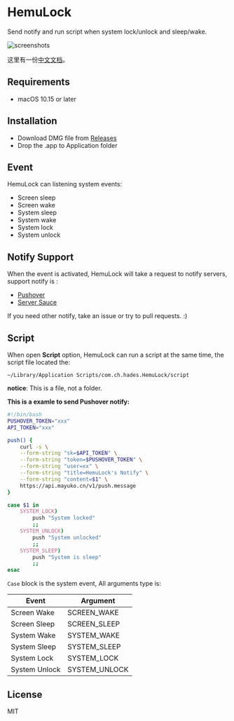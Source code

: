 # HemuLock

Send notify and run script when system lock/unlock and sleep/wake.

![screenshots](https://ftp.bmp.ovh/imgs/2021/04/5a9c780e2a361615.png)

这里有一份[中文文档](https://github.com/mayuko2012/HemuLock/blob/main/README_CN.md)。

## Requirements

- macOS 10.15 or later

## Installation

- Download DMG file from [Releases](https://github.com/mayuko2012/HemuLock/releases)
- Drop the .app to Application folder

## Event

HemuLock can listening system events:

- Screen sleep
- Screen wake
- System sleep
- System wake
- System lock
- System unlock

## Notify Support

When the event is activated, HemuLock will take a request to notify servers, support notify is  :

- [Pushover](https://pushover.net/)
- [Server Sauce](https://sc.ftqq.com/9.version)

If you need other notify, take an issue or try to pull requests. :)

## Script

When open **Script** option, HemuLock can run a script at the same time, the script file located the:

```
~/Library/Application Scripts/com.ch.hades.HemuLock/script
```

**notice**: This is a file, not a folder.

**This is a examle to send Pushover notify:**

```bash
#!/bin/bash
PUSHOVER_TOKEN="xxx"
API_TOKEN="xxx"

push() {
    curl -s \
    --form-string "sk=$API_TOKEN" \
    --form-string "token=$PUSHOVER_TOKEN" \
    --form-string "user=xx" \
    --form-string "title=HemuLock's Notify" \
    --form-string "content=$1" \
    https://api.mayuko.cn/v1/push.message
}

case $1 in
    SYSTEM_LOCK)
        push "System locked"
        ;;
    SYSTEM_UNLOCK)
        push "System unlocked"
        ;;
    SYSTEM_SLEEP)
        push "System is sleep"
        ;;
esac
```

`Case` block is the system event, All arguments type is:

| Event         | Argument      |
| ------------- | ------------- |
| Screen Wake   | SCREEN_WAKE   |
| Screen Sleep  | SCREEN_SLEEP  |
| System Wake   | SYSTEM_WAKE   |
| System Sleep  | SYSTEM_SLEEP  |
| System Lock   | SYSTEM_LOCK   |
| System Unlock | SYSTEM_UNLOCK |

## License

MIT